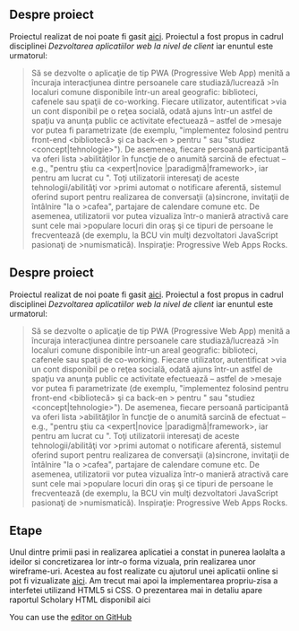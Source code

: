 ## Despre proiect
Proiectul realizat de noi poate fi gasit [aici](https://github.com/deliadominte/CLIW_Project). Proiectul a fost propus in cadrul disciplinei *Dezvoltarea aplicatiilor web la nivel de client* iar enuntul este urmatorul:
> Să se dezvolte o aplicaţie de tip PWA (Progressive Web App) menită a încuraja interacţiunea dintre persoanele care studiază/lucrează >în localuri comune disponibile într-un areal geografic: biblioteci, cafenele sau spaţii de co-working. Fiecare utilizator, autentificat >via un cont disponibil pe o reţea socială, odată ajuns într-un astfel de spaţiu va anunţa public ce activitate efectuează – astfel de >mesaje vor putea fi parametrizate (de exemplu, "implementez <software> folosind pentru front-end <bibliotecă> şi ca back-en <platforma> > pentru <limbajul de programare>" sau "studiez <concept|tehnologie>"). De asemenea, fiecare persoană participantă va oferi lista >abilităţilor în funcţie de o anumită sarcină de efectuat – e.g., "pentru <programare> ştiu ca <expert|novice <limbaj >|paradigmă|framework>, iar pentru <design> am lucrat cu <software>". Toţi utilizatorii interesaţi de aceste tehnologii/abilităţi vor >primi automat o notificare aferentă, sistemul oferind suport pentru realizarea de conversaţii (a)sincrone, invitaţii de întâlnire "la o >cafea", partajare de calendare comune etc. De asemenea, utilizatorii vor putea vizualiza într-o manieră atractivă care sunt cele mai >populare locuri din oraş şi ce tipuri de persoane le frecventează (de exemplu, la BCU vin mulţi dezvoltatori JavaScript pasionaţi de >numismatică). Inspiraţie: Progressive Web Apps Rocks.
 
 ## Despre proiect
Proiectul realizat de noi poate fi gasit [aici](https://github.com/deliadominte/CLIW_Project). Proiectul a fost propus in cadrul disciplinei *Dezvoltarea aplicatiilor web la nivel de client* iar enuntul este urmatorul:
> Să se dezvolte o aplicaţie de tip PWA (Progressive Web App) menită a încuraja interacţiunea dintre persoanele care studiază/lucrează >în localuri comune disponibile într-un areal geografic: biblioteci, cafenele sau spaţii de co-working. Fiecare utilizator, autentificat >via un cont disponibil pe o reţea socială, odată ajuns într-un astfel de spaţiu va anunţa public ce activitate efectuează – astfel de >mesaje vor putea fi parametrizate (de exemplu, "implementez <software> folosind pentru front-end <bibliotecă> şi ca back-en <platforma> > pentru <limbajul de programare>" sau "studiez <concept|tehnologie>"). De asemenea, fiecare persoană participantă va oferi lista >abilităţilor în funcţie de o anumită sarcină de efectuat – e.g., "pentru <programare> ştiu ca <expert|novice <limbaj >|paradigmă|framework>, iar pentru <design> am lucrat cu <software>". Toţi utilizatorii interesaţi de aceste tehnologii/abilităţi vor >primi automat o notificare aferentă, sistemul oferind suport pentru realizarea de conversaţii (a)sincrone, invitaţii de întâlnire "la o >cafea", partajare de calendare comune etc. De asemenea, utilizatorii vor putea vizualiza într-o manieră atractivă care sunt cele mai >populare locuri din oraş şi ce tipuri de persoane le frecventează (de exemplu, la BCU vin mulţi dezvoltatori JavaScript pasionaţi de >numismatică). Inspiraţie: Progressive Web Apps Rocks.
 
 ## Etape
Unul dintre primii pasi in realizarea aplicatiei a constat in punerea laolalta a ideilor si concretizarea lor intr-o forma vizuala, prin realizarea unor wireframe-uri. Acestea au fost realizate cu ajutorul unei aplicatii online si pot fi vizualizate [aici](https://app.moqups.com/bni/8KIGKxDyZV/view/page/ad64222d5). Am trecut mai apoi la implementarea propriu-zisa a interfetei utilizand HTML5 si CSS. O prezentarea mai in detaliu apare raportul Scholary HTML disponibil aici
 
 
You can use the [editor on GitHub](https://github.com/NicoletaIoana/CLIWTeamWebsite/edit/master/README.md)
